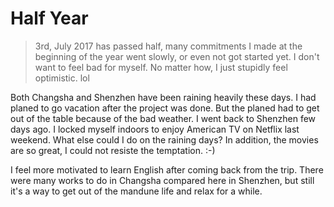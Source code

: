 
# Half Year
> 3rd, July
2017 has passed half, many commitments I made at the beginning of the year went slowly, or even not got started yet. I don't want to feel bad for myself. No matter how, I just stupidly feel optimistic. lol

Both Changsha and Shenzhen have been raining heavily these days. I had planed to go vacation after the project was done. But the planed had to get out of the table because of the bad weather. I went back to Shenzhen few days ago. I locked myself indoors to enjoy American TV on Netflix last weekend. What else could I do on the raining days? In addition, the movies are so great, I could not resiste the temptation. :-)

I feel more motivated to learn English after coming back from the trip. There were many works to do in Changsha compared here in Shenzhen, but still it's a way to get out of the mandune life and relax for a while. 